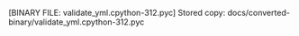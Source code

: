 [BINARY FILE: validate_yml.cpython-312.pyc]
Stored copy: docs/converted-binary/validate_yml.cpython-312.pyc
